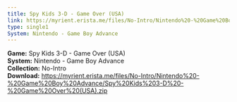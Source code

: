 ```yaml
---
title: Spy Kids 3-D - Game Over (USA)
link: https://myrient.erista.me/files/No-Intro/Nintendo%20-%20Game%20Boy%20Advance/Spy%20Kids%203-D%20-%20Game%20Over%20(USA).zip
type: single1
System: Nintendo - Game Boy Advance
---
```

<b>Game:</b> Spy Kids 3-D - Game Over (USA)<br>
<b>System:</b> Nintendo - Game Boy Advance<br>
<b>Collection:</b> No-Intro<br>
<b>Download:</b> https://myrient.erista.me/files/No-Intro/Nintendo%20-%20Game%20Boy%20Advance/Spy%20Kids%203-D%20-%20Game%20Over%20(USA).zip